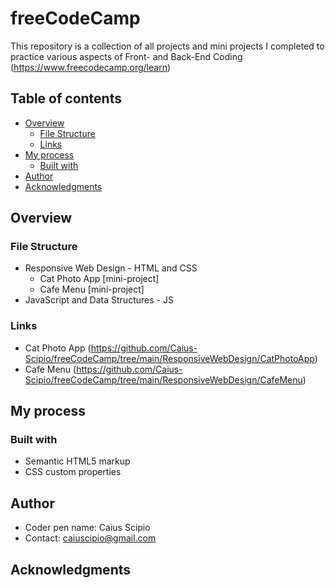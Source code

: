 # freeCodeCamp
This repository is a collection of all projects and mini projects I completed to practice various aspects of Front- and Back-End Coding
(https://www.freecodecamp.org/learn)

## Table of contents

- [Overview](#overview)
  - [File Structure](#file-structure)
  - [Links](#links)
- [My process](#my-process)
  - [Built with](#built-with)
- [Author](#author)
- [Acknowledgments](#acknowledgments)

## Overview

### File Structure

  - Responsive Web Design - HTML and CSS
    - Cat Photo App [mini-project]
    - Cafe Menu [mini-project]
  - JavaScript and Data Structures - JS

### Links

  - Cat Photo App (https://github.com/Caius-Scipio/freeCodeCamp/tree/main/ResponsiveWebDesign/CatPhotoApp)
  - Cafe Menu (https://github.com/Caius-Scipio/freeCodeCamp/tree/main/ResponsiveWebDesign/CafeMenu)

## My process

### Built with

- Semantic HTML5 markup
- CSS custom properties

## Author
- Coder pen name: Caius Scipio
- Contact: caiuscipio@gmail.com

## Acknowledgments